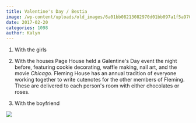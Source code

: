```yaml
---
title: Valentine's Day / Bestia
image: /wp-content/uploads/old_images/6a01bb08213082970d01bb097a1f5a970d-pi.jpg
date: 2017-02-20
categories: 1098
author: Kalyn
---
```


1) With the girls

2) With the houses
Page House held a Galentine's Day event the night before, featuring cookie decorating, waffle making, nail art, and the movie *Chicago*. Fleming House has an annual tradition of everyone working together to write cutenotes for the other members of Fleming. These are delivered to each person's room with either chocolates or roses.

3) With the boyfriend


![](/old_images/caltech_as_it_happens/6a0105349b8251970b01b8d2614c6f970c.jpg)

